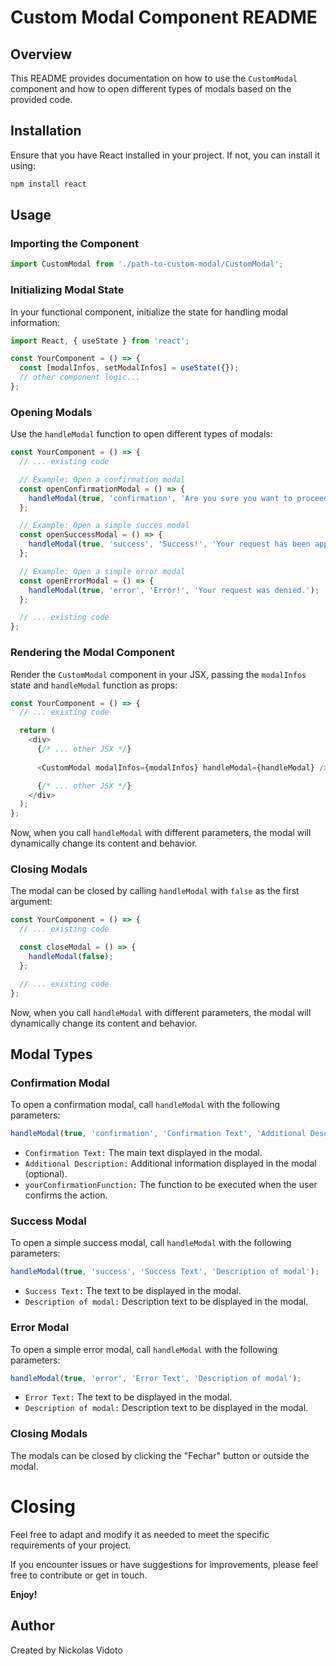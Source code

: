 # Custom Modal Component README

## Overview

This README provides documentation on how to use the `CustomModal` component and how to open different types of modals based on the provided code.

## Installation

Ensure that you have React installed in your project. If not, you can install it using:

```bash
npm install react
```

## Usage

### Importing the Component

```javascript
import CustomModal from './path-to-custom-modal/CustomModal';
```

### Initializing Modal State

In your functional component, initialize the state for handling modal information:

```javascript
import React, { useState } from 'react';

const YourComponent = () => {
  const [modalInfos, setModalInfos] = useState({});
  // other component logic...
};
```

### Opening Modals

Use the `handleModal` function to open different types of modals:

```javascript
const YourComponent = () => {
  // ... existing code

  // Example: Open a confirmation modal
  const openConfirmationModal = () => {
    handleModal(true, 'confirmation', 'Are you sure you want to proceed?', 'Additional information', yourConfirmationFunction);
  };

  // Example: Open a simple succes modal
  const openSuccessModal = () => {
    handleModal(true, 'success', 'Success!', 'Your request has been approved.');
  };

  // Example: Open a simple error modal
  const openErrorModal = () => {
    handleModal(true, 'error', 'Error!', 'Your request was denied.');
  };

  // ... existing code
};

```

### Rendering the Modal Component

Render the `CustomModal` component in your JSX, passing the `modalInfos` state and `handleModal` function as props:

```javascript
const YourComponent = () => {
  // ... existing code

  return (
    <div>
      {/* ... other JSX */}
      
      <CustomModal modalInfos={modalInfos} handleModal={handleModal} />

      {/* ... other JSX */}
    </div>
  );
};
```

Now, when you call `handleModal` with different parameters, the modal will dynamically change its content and behavior.

### Closing Modals

The modal can be closed by calling `handleModal` with `false` as the first argument:

```javascript
const YourComponent = () => {
  // ... existing code

  const closeModal = () => {
    handleModal(false);
  };

  // ... existing code
};
```

Now, when you call `handleModal` with different parameters, the modal will dynamically change its content and behavior.

## Modal Types

### Confirmation Modal

To open a confirmation modal, call `handleModal` with the following parameters:

```javascript
handleModal(true, 'confirmation', 'Confirmation Text', 'Additional Description', yourConfirmationFunction);
```
- `Confirmation Text:` The main text displayed in the modal.
- `Additional Description:` Additional information displayed in the modal (optional).
- `yourConfirmationFunction:` The function to be executed when the user confirms the action.

### Success Modal

To open a simple success modal, call `handleModal` with the following parameters:

```javascript
handleModal(true, 'success', 'Success Text', 'Description of modal');
```
- `Success Text:` The text to be displayed in the modal.
- `Description of modal:` Description text to be displayed in the modal.

### Error Modal

To open a simple error modal, call `handleModal` with the following parameters:

```javascript
handleModal(true, 'error', 'Error Text', 'Description of modal');
```
- `Error Text:` The text to be displayed in the modal.
- `Description of modal:` Description text to be displayed in the modal.

### Closing Modals

The modals can be closed by clicking the "Fechar" button or outside the modal.

# Closing

Feel free to adapt and modify it as needed to meet the specific requirements of your project.

If you encounter issues or have suggestions for improvements, please feel free to contribute or get in touch.

**Enjoy!**

## Author
Created by Nickolas Vidoto

